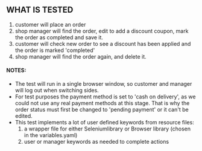 ## WHAT IS TESTED

1) customer will place an order
2) shop manager will find the order, edit to add a discount coupon, mark the order as completed and save it.
3) customer will check new order to see a discount has been applied and the order is marked 'completed'
4) shop manager will find the order again, and delete it.

#### NOTES:

* The test will run in a single browser window, so customer and manager will log out when switching sides.
* For test purposes the payment method is set to 'cash on delivery', as we could not use any real payment methods at this stage. That is why the order status must first be changed to 'pending payment' or it can't be edited.
* This test implements a lot of user defined keywords from resource files:
    1) a wrapper file for either Seleniumlibrary or Browser library (chosen in the variables.yaml)
    2) user or manager keywords as needed to complete actions